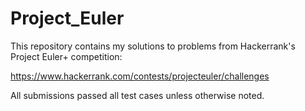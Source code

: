 # Project_Euler

This repository contains my solutions to problems from Hackerrank's Project Euler+ competition:

https://www.hackerrank.com/contests/projecteuler/challenges

All submissions passed all test cases unless otherwise noted.
